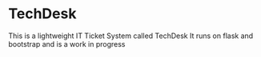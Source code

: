 # TechDesk

This is a lightweight IT Ticket System called TechDesk It runs on flask and bootstrap and is a work in progress
